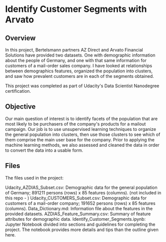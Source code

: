 # Identify Customer Segments with Arvato

## Overview 
In this project, Bertelsmann partners AZ Direct and Arvato Financial Solutions have provided two datasets. One with demographic information about the people of Germany, and one with that same information for customers of a mail-order sales company. I have looked at relationships between demographics features, organized the population into clusters, and saw how prevalent customers are in each of the segments obtained.

This project was completed as part of Udacity's Data Scientist Nanodegree certification.

## Objective
Our main question of interest is to identify facets of the population that are most likely to be purchasers of the company's products for a mailout campaign. Our job is to use unsupervised learning techniques to organize the general population into clusters, then use those clusters to see which of them comprise the main user base for the company. Prior to applying the machine learning methods, we also assessed and cleaned the data in order to convert the data into a usable form.


## Files
The files used in the project:

Udacity_AZDIAS_Subset.csv: Demographic data for the general population of Germany; 891211 persons (rows) x 85 features (columns). (not included in this repo - )
Udacity_CUSTOMERS_Subset.csv: Demographic data for customers of a mail-order company; 191652 persons (rows) x 85 features (columns).
Data_Dictionary.md: Information file about the features in the provided datasets.
AZDIAS_Feature_Summary.csv: Summary of feature attributes for demographic data.
Identify_Customer_Segments.ipynb: Jupyter Notebook divided into sections and guidelines for completing the project. The notebook provides more details and tips than the outline given here.